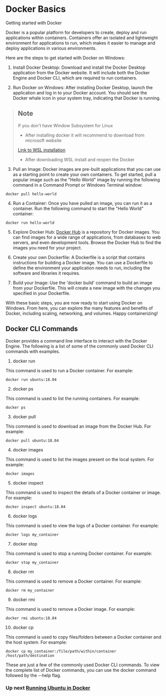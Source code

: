 # Docker Basics

Getting started with Docker

Docker is a popular platform for developers to create, deploy and run applications within containers. 
Containers offer an isolated and lightweight environment for applications to run, which makes it easier to manage and deploy applications in various environments.

Here are the steps to get started with Docker on Windows:

1. Install Docker Desktop: Download and install the Docker Desktop application from the Docker website. 
It will include both the Docker Engine and Docker CLI, which are required to run containers.

2. Run Docker on Windows: After installing Docker Desktop, launch the application and log in to your Docker account. 
You should see the Docker whale icon in your system tray, indicating that Docker is running.

> ## Note
>
> If you don't have Window Subsystem for Linux
>
> - After installing docker it will recommend to download from microsoft website
>
> [Link to WSL installation](https://learn.microsoft.com/en-us/windows/wsl/install-manual#step-4---download-the-linux-kernel-update-package)
> - After downloading WSL install and reopen the Docker


3. Pull an Image: Docker images are pre-built applications that you can use as a starting point to create your own containers. 
To get started, pull a popular image such as the "Hello World" image by running the following command in a Command Prompt or Windows Terminal window:

````console
docker pull hello-world
````

4. Run a Container: Once you have pulled an image, you can run it as a container. Run the following command to start the "Hello World" container:

````console
docker run hello-world
````

5. Explore Docker Hub: <a href="https://hub.docker.com/search?q=" target="_blank">Docker Hub</a> is a repository for Docker images. 
You can find images for a wide range of applications, from databases to web servers, and even development tools. Browse the Docker Hub to find the images you need for your project.

6. Create your own Dockerfile: A Dockerfile is a script that contains instructions for building a Docker image. 
You can use a Dockerfile to define the environment your application needs to run, including the software and libraries it requires.

7. Build your Image: Use the 'docker build' command to build an image from your Dockerfile. 
This will create a new image with the changes you specified in your Dockerfile.

With these basic steps, you are now ready to start using Docker on Windows. 
From here, you can explore the many features and benefits of Docker, including scaling, networking, and volumes. Happy containerizing!


## Docker CLI Commands

Docker provides a command line interface to interact with the Docker Engine. The following is a list of some of the commonly used Docker CLI commands with examples.

1. docker run

This command is used to run a Docker container. For example:

````console
docker run ubuntu:18.04
````

2. docker ps

This command is used to list the running containers. For example:

````console
docker ps
````

3. docker pull

This command is used to download an image from the Docker Hub. For example:

````console
docker pull ubuntu:18.04
````

4. docker images

This command is used to list the images present on the local system. For example:

````console
docker images
````

5. docker inspect

This command is used to inspect the details of a Docker container or image. For example:

````console
docker inspect ubuntu:18.04
````

6. docker logs

This command is used to view the logs of a Docker container. For example:

````console
docker logs my_container
````

7. docker stop

This command is used to stop a running Docker container. For example:

````console
docker stop my_container
````

8. docker rm

This command is used to remove a Docker container. For example:

````console
docker rm my_container
````

9. docker rmi

This command is used to remove a Docker image. For example:

````console
docker rmi ubuntu:18.04
````

10. docker cp

This command is used to copy files/folders between a Docker container and the host system. For example:

````console
docker cp my_container:/file/path/within/container /host/path/destination
````

These are just a few of the commonly used Docker CLI commands. To view the complete list of Docker commands, you can use the docker command followed by the --help flag.


### Up next [Running Ubuntu in Docker](https://github.com/jagadishb1409/docker-basics/tree/main/Running%20ubuntu%20in%20docker)
